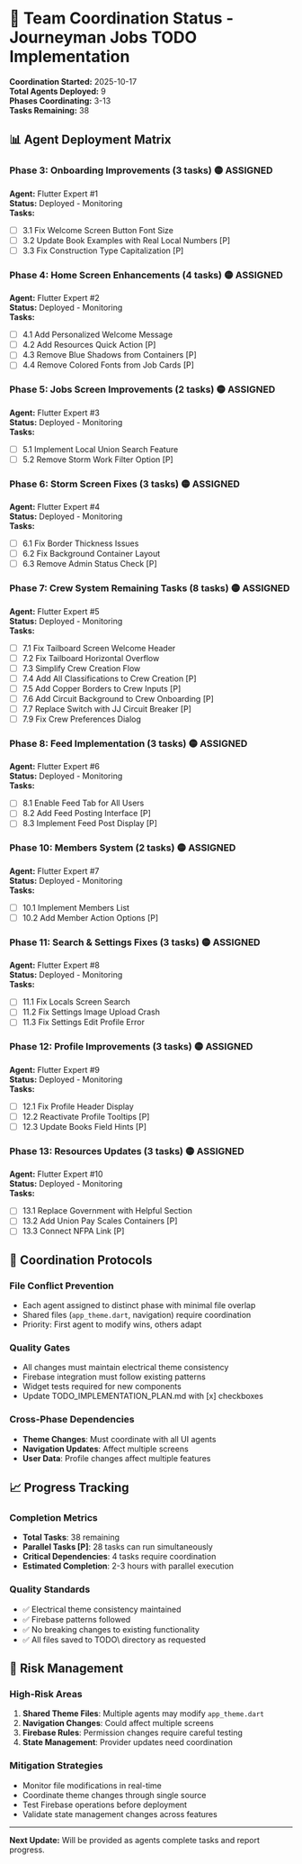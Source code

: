 # 🎯 Team Coordination Status - Journeyman Jobs TODO Implementation

**Coordination Started:** 2025-10-17  
**Total Agents Deployed:** 9  
**Phases Coordinating:** 3-13  
**Tasks Remaining:** 38  

## 📊 Agent Deployment Matrix

### Phase 3: Onboarding Improvements (3 tasks) 🟡 ASSIGNED
**Agent:** Flutter Expert #1  
**Status:** Deployed - Monitoring  
**Tasks:**
- [ ] 3.1 Fix Welcome Screen Button Font Size
- [ ] 3.2 Update Book Examples with Real Local Numbers [P]
- [ ] 3.3 Fix Construction Type Capitalization [P]

### Phase 4: Home Screen Enhancements (4 tasks) 🟡 ASSIGNED
**Agent:** Flutter Expert #2  
**Status:** Deployed - Monitoring  
**Tasks:**
- [ ] 4.1 Add Personalized Welcome Message
- [ ] 4.2 Add Resources Quick Action [P]
- [ ] 4.3 Remove Blue Shadows from Containers [P]
- [ ] 4.4 Remove Colored Fonts from Job Cards [P]

### Phase 5: Jobs Screen Improvements (2 tasks) 🟡 ASSIGNED
**Agent:** Flutter Expert #3  
**Status:** Deployed - Monitoring  
**Tasks:**
- [ ] 5.1 Implement Local Union Search Feature
- [ ] 5.2 Remove Storm Work Filter Option [P]

### Phase 6: Storm Screen Fixes (3 tasks) 🟡 ASSIGNED
**Agent:** Flutter Expert #4  
**Status:** Deployed - Monitoring  
**Tasks:**
- [ ] 6.1 Fix Border Thickness Issues
- [ ] 6.2 Fix Background Container Layout
- [ ] 6.3 Remove Admin Status Check [P]

### Phase 7: Crew System Remaining Tasks (8 tasks) 🟡 ASSIGNED
**Agent:** Flutter Expert #5  
**Status:** Deployed - Monitoring  
**Tasks:**
- [ ] 7.1 Fix Tailboard Screen Welcome Header
- [ ] 7.2 Fix Tailboard Horizontal Overflow
- [ ] 7.3 Simplify Crew Creation Flow
- [ ] 7.4 Add All Classifications to Crew Creation [P]
- [ ] 7.5 Add Copper Borders to Crew Inputs [P]
- [ ] 7.6 Add Circuit Background to Crew Onboarding [P]
- [ ] 7.7 Replace Switch with JJ Circuit Breaker [P]
- [ ] 7.9 Fix Crew Preferences Dialog

### Phase 8: Feed Implementation (3 tasks) 🟡 ASSIGNED
**Agent:** Flutter Expert #6  
**Status:** Deployed - Monitoring  
**Tasks:**
- [ ] 8.1 Enable Feed Tab for All Users
- [ ] 8.2 Add Feed Posting Interface [P]
- [ ] 8.3 Implement Feed Post Display [P]

### Phase 10: Members System (2 tasks) 🟡 ASSIGNED
**Agent:** Flutter Expert #7  
**Status:** Deployed - Monitoring  
**Tasks:**
- [ ] 10.1 Implement Members List
- [ ] 10.2 Add Member Action Options [P]

### Phase 11: Search & Settings Fixes (3 tasks) 🟡 ASSIGNED
**Agent:** Flutter Expert #8  
**Status:** Deployed - Monitoring  
**Tasks:**
- [ ] 11.1 Fix Locals Screen Search
- [ ] 11.2 Fix Settings Image Upload Crash
- [ ] 11.3 Fix Settings Edit Profile Error

### Phase 12: Profile Improvements (3 tasks) 🟡 ASSIGNED
**Agent:** Flutter Expert #9  
**Status:** Deployed - Monitoring  
**Tasks:**
- [ ] 12.1 Fix Profile Header Display
- [ ] 12.2 Reactivate Profile Tooltips [P]
- [ ] 12.3 Update Books Field Hints [P]

### Phase 13: Resources Updates (3 tasks) 🟡 ASSIGNED
**Agent:** Flutter Expert #10  
**Status:** Deployed - Monitoring  
**Tasks:**
- [ ] 13.1 Replace Government with Helpful Section
- [ ] 13.2 Add Union Pay Scales Containers [P]
- [ ] 13.3 Connect NFPA Link [P]

## 🔄 Coordination Protocols

### File Conflict Prevention
- Each agent assigned to distinct phase with minimal file overlap
- Shared files (`app_theme.dart`, navigation) require coordination
- Priority: First agent to modify wins, others adapt

### Quality Gates
- All changes must maintain electrical theme consistency
- Firebase integration must follow existing patterns
- Widget tests required for new components
- Update TODO_IMPLEMENTATION_PLAN.md with [x] checkboxes

### Cross-Phase Dependencies
- **Theme Changes**: Must coordinate with all UI agents
- **Navigation Updates**: Affect multiple screens
- **User Data**: Profile changes affect multiple features

## 📈 Progress Tracking

### Completion Metrics
- **Total Tasks**: 38 remaining
- **Parallel Tasks [P]**: 28 tasks can run simultaneously
- **Critical Dependencies**: 4 tasks require coordination
- **Estimated Completion**: 2-3 hours with parallel execution

### Quality Standards
- ✅ Electrical theme consistency maintained
- ✅ Firebase patterns followed
- ✅ No breaking changes to existing functionality
- ✅ All files saved to TODO\ directory as requested

## 🚨 Risk Management

### High-Risk Areas
1. **Shared Theme Files**: Multiple agents may modify `app_theme.dart`
2. **Navigation Changes**: Could affect multiple screens
3. **Firebase Rules**: Permission changes require careful testing
4. **State Management**: Provider updates need coordination

### Mitigation Strategies
- Monitor file modifications in real-time
- Coordinate theme changes through single source
- Test Firebase operations before deployment
- Validate state management changes across features

---

**Next Update:** Will be provided as agents complete tasks and report progress.